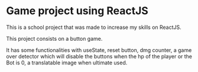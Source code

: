 # Game project using ReactJS

This is a school project that was made to increase my skills on ReactJS.

This project consists on a button game.

It has some functionalities with useState, reset button, dmg counter, a game over detector which will disable the buttons when the hp of the player or the Bot is 0, a translatable image when ultimate used.
